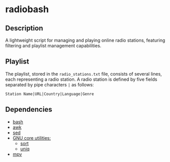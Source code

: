 # radiobash

## Description

A lightweight script for managing and playing online radio stations, featuring filtering and playlist management capabilities.

## Playlist

The playlist, stored in the `radio_stations.txt` file, consists of several lines, each representing a radio station. A radio station is defined by five fields separated by pipe characters `|` as follows:

```
Station Name|URL|Country|Language|Genre
```

## Dependencies

- [bash](https://www.gnu.org/software/bash/)
- [awk](https://www.gnu.org/software/gawk/)
- [sed](https://www.gnu.org/software/sed/)
- [GNU core utilities:](https://www.gnu.org/software/coreutils/)
  - [sort](https://www.gnu.org/software/coreutils/sort)
  - [uniq](https://www.gnu.org/software/coreutils/uniq)
- [mpv](https://github.com/mpv-player/mpv)
